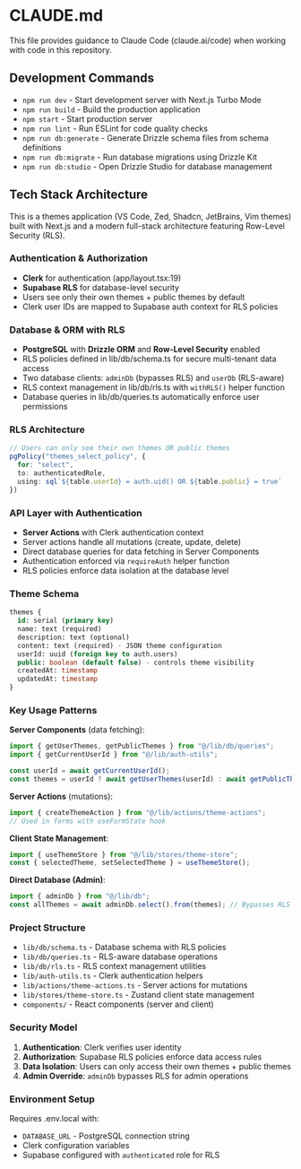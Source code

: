# CLAUDE.md

This file provides guidance to Claude Code (claude.ai/code) when working with code in this repository.

## Development Commands

- `npm run dev` - Start development server with Next.js Turbo Mode
- `npm run build` - Build the production application
- `npm start` - Start production server
- `npm run lint` - Run ESLint for code quality checks
- `npm run db:generate` - Generate Drizzle schema files from schema definitions
- `npm run db:migrate` - Run database migrations using Drizzle Kit
- `npm run db:studio` - Open Drizzle Studio for database management

## Tech Stack Architecture

This is a themes application (VS Code, Zed, Shadcn, JetBrains, Vim themes) built with Next.js and a modern full-stack architecture featuring Row-Level Security (RLS).

### Authentication & Authorization
- **Clerk** for authentication (app/layout.tsx:19) 
- **Supabase RLS** for database-level security
- Users see only their own themes + public themes by default
- Clerk user IDs are mapped to Supabase auth context for RLS policies

### Database & ORM with RLS
- **PostgreSQL** with **Drizzle ORM** and **Row-Level Security** enabled
- RLS policies defined in lib/db/schema.ts for secure multi-tenant data access
- Two database clients: `adminDb` (bypasses RLS) and `userDb` (RLS-aware)
- RLS context management in lib/db/rls.ts with `withRLS()` helper function
- Database queries in lib/db/queries.ts automatically enforce user permissions

### RLS Architecture
```typescript
// Users can only see their own themes OR public themes
pgPolicy("themes_select_policy", {
  for: "select", 
  to: authenticatedRole,
  using: sql`${table.userId} = auth.uid() OR ${table.public} = true`
})
```

### API Layer with Authentication
- **Server Actions** with Clerk authentication context
- Server actions handle all mutations (create, update, delete)
- Direct database queries for data fetching in Server Components
- Authentication enforced via `requireAuth` helper function
- RLS policies enforce data isolation at the database level

### Theme Schema
```sql
themes {
  id: serial (primary key)
  name: text (required)
  description: text (optional) 
  content: text (required) - JSON theme configuration
  userId: uuid (foreign key to auth.users)
  public: boolean (default false) - controls theme visibility
  createdAt: timestamp
  updatedAt: timestamp
}
```

### Key Usage Patterns

**Server Components** (data fetching):
```typescript
import { getUserThemes, getPublicThemes } from "@/lib/db/queries";
import { getCurrentUserId } from "@/lib/auth-utils";

const userId = await getCurrentUserId();
const themes = userId ? await getUserThemes(userId) : await getPublicThemes();
```

**Server Actions** (mutations):
```typescript
import { createThemeAction } from "@/lib/actions/theme-actions";
// Used in forms with useFormState hook
```

**Client State Management**:
```typescript
import { useThemeStore } from "@/lib/stores/theme-store";
const { selectedTheme, setSelectedTheme } = useThemeStore();
```

**Direct Database (Admin)**:
```typescript
import { adminDb } from "@/lib/db";
const allThemes = await adminDb.select().from(themes); // Bypasses RLS
```

### Project Structure
- `lib/db/schema.ts` - Database schema with RLS policies
- `lib/db/queries.ts` - RLS-aware database operations  
- `lib/db/rls.ts` - RLS context management utilities
- `lib/auth-utils.ts` - Clerk authentication helpers
- `lib/actions/theme-actions.ts` - Server actions for mutations
- `lib/stores/theme-store.ts` - Zustand client state management
- `components/` - React components (server and client)

### Security Model
1. **Authentication**: Clerk verifies user identity
2. **Authorization**: Supabase RLS policies enforce data access rules
3. **Data Isolation**: Users can only access their own themes + public themes
4. **Admin Override**: `adminDb` bypasses RLS for admin operations

### Environment Setup
Requires .env.local with:
- `DATABASE_URL` - PostgreSQL connection string
- Clerk configuration variables
- Supabase configured with `authenticated` role for RLS
